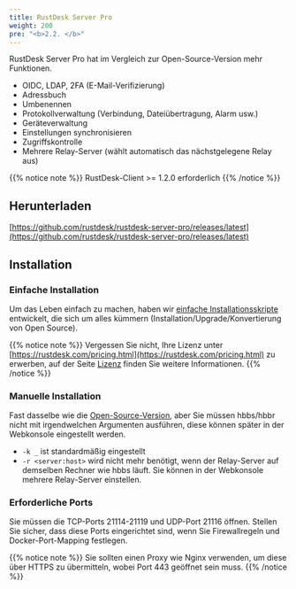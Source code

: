 ```yaml
---
title: RustDesk Server Pro
weight: 200
pre: "<b>2.2. </b>"
---
```


RustDesk Server Pro hat im Vergleich zur Open-Source-Version mehr Funktionen.

- OIDC, LDAP, 2FA (E-Mail-Verifizierung)
- Adressbuch
- Umbenennen
- Protokollverwaltung (Verbindung, Dateiübertragung, Alarm usw.)
- Geräteverwaltung
- Einstellungen synchronisieren
- Zugriffskontrolle
- Mehrere Relay-Server (wählt automatisch das nächstgelegene Relay aus)

{{% notice note %}}
RustDesk-Client >= 1.2.0 erforderlich
{{% /notice %}}

## Herunterladen

[https://github.com/rustdesk/rustdesk-server-pro/releases/latest](https://github.com/rustdesk/rustdesk-server-pro/releases/latest)

## Installation

### Einfache Installation

Um das Leben einfach zu machen, haben wir [einfache Installationsskripte](https://rustdesk.com/docs/de/self-host/rustdesk-server-pro/installscript/) entwickelt, die sich um alles kümmern (Installation/Upgrade/Konvertierung von Open Source).

{{% notice note %}}
Vergessen Sie nicht, Ihre Lizenz unter [https://rustdesk.com/pricing.html](https://rustdesk.com/pricing.html) zu erwerben, auf der Seite [Lizenz](https://rustdesk.com/docs/de/self-host/rustdesk-server-pro/license/) finden Sie weitere Informationen.
{{% /notice %}}

### Manuelle Installation

Fast dasselbe wie die [Open-Source-Version](https://rustdesk.com/docs/de/self-host/rustdesk-server-oss/install/), aber Sie müssen hbbs/hbbr nicht mit irgendwelchen Argumenten ausführen, diese können später in der Webkonsole eingestellt werden.

- `-k _` ist standardmäßig eingestellt
- `-r <server:host>` wird nicht mehr benötigt, wenn der Relay-Server auf demselben Rechner wie hbbs läuft. Sie können in der Webkonsole mehrere Relay-Server einstellen.

### Erforderliche Ports

Sie müssen die TCP-Ports 21114-21119 und UDP-Port 21116 öffnen. Stellen Sie sicher, dass diese Ports eingerichtet sind, wenn Sie Firewallregeln und Docker-Port-Mapping festlegen.

{{% notice note %}}
Sie sollten einen Proxy wie Nginx verwenden, um diese über HTTPS zu übermitteln, wobei Port 443 geöffnet sein muss.
{{% /notice %}}
